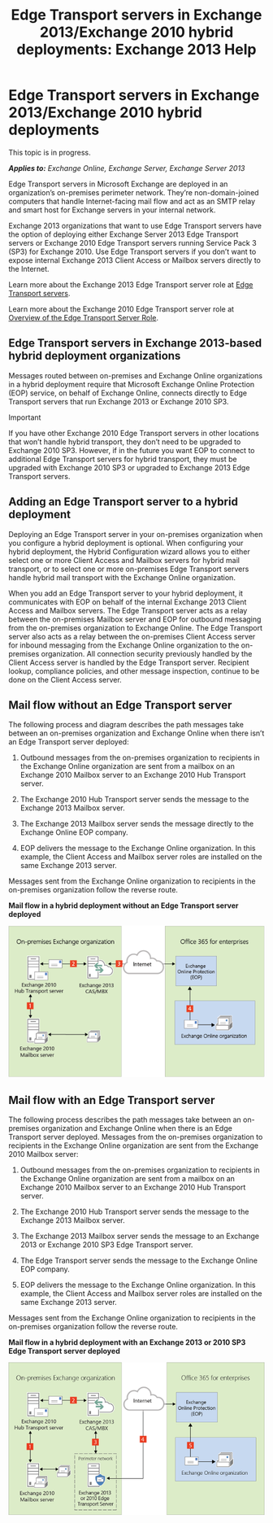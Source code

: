 ﻿---
title: 'Edge Transport servers in Exchange 2013/Exchange 2010 hybrid deployments: Exchange 2013 Help'
TOCTitle: Edge Transport servers in Exchange 2013/Exchange 2010 hybrid deployments
ms:assetid: 924f895e-5987-48d0-b113-9d26dcbcdae0
ms:mtpsurl: https://technet.microsoft.com/en-us/library/Dn393965(v=EXCHG.150)
ms:contentKeyID: 56343092
ms.date: 12/02/2015
mtps_version: v=EXCHG.150
---

# Edge Transport servers in Exchange 2013/Exchange 2010 hybrid deployments

This topic is in progress.  

_**Applies to:** Exchange Online, Exchange Server, Exchange Server 2013_


Edge Transport servers in Microsoft Exchange are deployed in an organization’s on-premises perimeter network. They’re non-domain-joined computers that handle Internet-facing mail flow and act as an SMTP relay and smart host for Exchange servers in your internal network.

Exchange 2013 organizations that want to use Edge Transport servers have the option of deploying either Exchange Server 2013 Edge Transport servers or Exchange 2010 Edge Transport servers running Service Pack 3 (SP3) for Exchange 2010. Use Edge Transport servers if you don’t want to expose internal Exchange 2013 Client Access or Mailbox servers directly to the Internet.

Learn more about the Exchange 2013 Edge Transport server role at [Edge Transport servers](https://technet.microsoft.com/en-us/library/bb124701\(v=exchg.150\)).

Learn more about the Exchange 2010 Edge Transport server role at [Overview of the Edge Transport Server Role](http://go.microsoft.com/fwlink/p/?linkid=183473).

## Edge Transport servers in Exchange 2013-based hybrid deployment organizations

Messages routed between on-premises and Exchange Online organizations in a hybrid deployment require that Microsoft Exchange Online Protection (EOP) service, on behalf of Exchange Online, connects directly to Edge Transport servers that run Exchange 2013 or Exchange 2010 SP3.


> [!IMPORTANT]
> If you have other Exchange 2010 Edge Transport servers in other locations that won’t handle hybrid transport, they don’t need to be upgraded to Exchange 2010 SP3. However, if in the future you want EOP to connect to additional Edge Transport servers for hybrid transport, they must be upgraded with Exchange 2010 SP3 or upgraded to Exchange 2013 Edge Transport servers.



## Adding an Edge Transport server to a hybrid deployment

Deploying an Edge Transport server in your on-premises organization when you configure a hybrid deployment is optional. When configuring your hybrid deployment, the Hybrid Configuration wizard allows you to either select one or more Client Access and Mailbox servers for hybrid mail transport, or to select one or more on-premises Edge Transport servers handle hybrid mail transport with the Exchange Online organization.

When you add an Edge Transport server to your hybrid deployment, it communicates with EOP on behalf of the internal Exchange 2013 Client Access and Mailbox servers. The Edge Transport server acts as a relay between the on-premises Mailbox server and EOP for outbound messaging from the on-premises organization to Exchange Online. The Edge Transport server also acts as a relay between the on-premises Client Access server for inbound messaging from the Exchange Online organization to the on-premises organization. All connection security previously handled by the Client Access server is handled by the Edge Transport server. Recipient lookup, compliance policies, and other message inspection, continue to be done on the Client Access server.

## Mail flow without an Edge Transport server

The following process and diagram describes the path messages take between an on-premises organization and Exchange Online when there isn’t an Edge Transport server deployed:

1.  Outbound messages from the on-premises organization to recipients in the Exchange Online organization are sent from a mailbox on an Exchange 2010 Mailbox server to an Exchange 2010 Hub Transport server.

2.  The Exchange 2010 Hub Transport server sends the message to the Exchange 2013 Mailbox server.

3.  The Exchange 2013 Mailbox server sends the message directly to the Exchange Online EOP company.

4.  EOP delivers the message to the Exchange Online organization. In this example, the Client Access and Mailbox server roles are installed on the same Exchange 2013 server.

Messages sent from the Exchange Online organization to recipients in the on-premises organization follow the reverse route.

**Mail flow in a hybrid deployment without an Edge Transport server deployed**

![On-premises without Edge Transport server](images/Dn393965.37bbe430-b157-4f52-83da-6d44f4459425(EXCHG.150).png "On-premises without Edge Transport server")

## Mail flow with an Edge Transport server

The following process describes the path messages take between an on-premises organization and Exchange Online when there is an Edge Transport server deployed. Messages from the on-premises organization to recipients in the Exchange Online organization are sent from the Exchange 2010 Mailbox server:

1.  Outbound messages from the on-premises organization to recipients in the Exchange Online organization are sent from a mailbox on an Exchange 2010 Mailbox server to an Exchange 2010 Hub Transport server.

2.  The Exchange 2010 Hub Transport server sends the message to the Exchange 2013 Mailbox server.

3.  The Exchange 2013 Mailbox server sends the message to an Exchange 2013 or Exchange 2010 SP3 Edge Transport server.

4.  The Edge Transport server sends the message to the Exchange Online EOP company.

5.  EOP delivers the message to the Exchange Online organization. In this example, the Client Access and Mailbox server roles are installed on the same Exchange 2013 server.

Messages sent from the Exchange Online organization to recipients in the on-premises organization follow the reverse route.

**Mail flow in a hybrid deployment with an Exchange 2013 or 2010 SP3 Edge Transport server deployed**

![On-premises with Edge Transport server](images/Dn393965.f1039133-249b-401d-bd39-3672442a06c9(EXCHG.150).png "On-premises with Edge Transport server")

